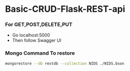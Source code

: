 # Basic-CRUD-Flask-REST-api
### For GET,POST,DELETE,PUT
- Go localhost:5000
- Then follow Swagger UI

### Mongo Command To restore
```bash
mongorestore --db restdb --collection NIDS ./NIDS.bson
```

